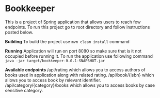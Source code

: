 # Bookkeeper
This is a project of Spring application that allows users to reach few endpoints.
To run this project go to root directory and follow instructions posted below.

<b>Building</b>
To build the project use `mvn clean install` command

<b>Running</b>
Application will run on port 8080 so make sure that is it not occupied before running it.
To run the application use following command `java -jar target/bookkeeper-0.0.1-SNAPSHOT.jar`

<b>Available endpoints</b>
/api/rating which allows you to access authors of books used in application along with related rating. 
/api/book/{isbn} which allows you to access book by relevant identifier.
/api/category/{category}/books which allows you to access books by case sensitive category.
